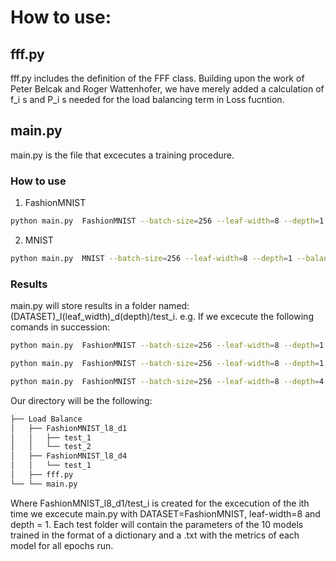 # How to use:

## fff.py 
fff.py includes the definition of the FFF class. Building upon the work of Peter Belcak and Roger Wattenhofer, we have merely added a calculation of f_i s and P_i s needed 
for the load balancing term in Loss fucntion.

## main.py
main.py is the file that excecutes a training procedure. 
### How to use
1. FashionMNIST
```sh
python main.py  FashionMNIST --batch-size=256 --leaf-width=8 --depth=1 --balance-epochs=300 --hard-epochs=300 --runs=10
```

2. MNIST
```sh
python main.py  MNIST --batch-size=256 --leaf-width=8 --depth=1 --balance-epochs=300 --hard-epochs=300 --runs=10
```

### Results
main.py will store results in a folder named: (DATASET)_l(leaf_width)_d(depth)/test_i. 
e.g.
If we excecute the following comands in succession:
```sh
python main.py  FashionMNIST --batch-size=256 --leaf-width=8 --depth=1 --balance-epochs=300 --hard-epochs=300 --runs=10
```
```sh
python main.py  FashionMNIST --batch-size=256 --leaf-width=8 --depth=1 --balance-epochs=300 --hard-epochs=300 --runs=10
```
```sh
python main.py  FashionMNIST --batch-size=256 --leaf-width=8 --depth=4 --balance-epochs=300 --hard-epochs=300 --runs=10
```
Our directory will be the following:
```bash
├── Load Balance
│   ├── FashionMNIST_l8_d1
│   │   ├── test_1
│   │   └── test_2
│   ├── FashionMNIST_l8_d4
│   │   └── test_1
│   ├── fff.py
└── └── main.py
```
Where FashionMNIST_l8_d1/test_i is created for the excecution of the ith time we excecute main.py with DATASET=FashionMNIST, leaf-width=8 and depth = 1.
Each test folder will contain the parameters of the 10 models trained in the format of a dictionary and a .txt with the metrics of each model for all epochs run.

